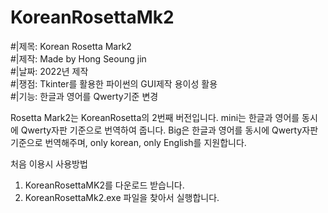 # KoreanRosettaMk2

#|제목: Korean Rosetta Mark2                            
#|제작: Made by Hong Seoung jin                            
#|날짜: 2022년 제작                                              
#|쟁점: Tkinter를 활용한 파이썬의 GUI제작 용이성 활용    
#|기능: 한글과 영어를 Qwerty기준 변경                    

Rosetta Mark2는 KoreanRosetta의 2번째 버전입니다.
mini는 한글과 영어를 동시에 Qwerty자판 기준으로 번역하여 줍니다.
Big은 한글과 영어를 동시에 Qwerty자판 기준으로 번역해주며, only korean, only English를 지원합니다.

처음 이용시 사용방법
1. KoreanRosettaMK2를 다운로드 받습니다.
2. KoreanRosettaMk2.exe 파일을 찾아서 실행합니다.

